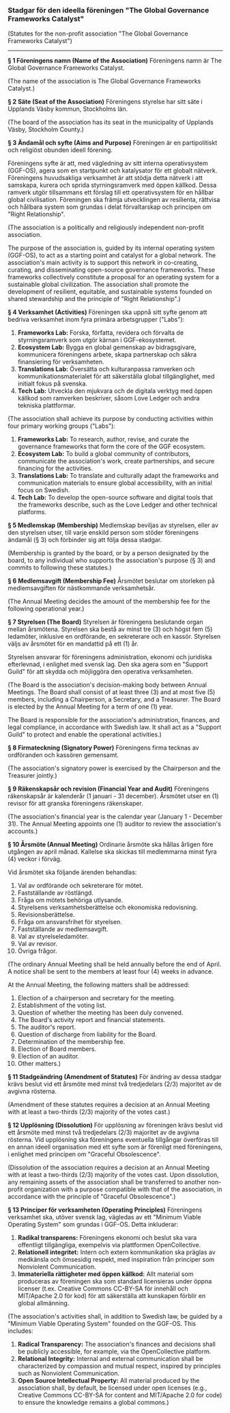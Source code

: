### **Stadgar för den ideella föreningen "The Global Governance Frameworks Catalyst"**

(Statutes for the non-profit association "The Global Governance Frameworks Catalyst")

---

**§ 1 Föreningens namn (Name of the Association)**
Föreningens namn är The Global Governance Frameworks Catalyst.

(The name of the association is The Global Governance Frameworks Catalyst.)

**§ 2 Säte (Seat of the Association)**
Föreningens styrelse har sitt säte i Upplands Väsby kommun, Stockholms län.

(The board of the association has its seat in the municipality of Upplands Väsby, Stockholm County.)

**§ 3 Ändamål och syfte (Aims and Purpose)**
Föreningen är en partipolitiskt och religiöst obunden ideell förening.

Föreningens syfte är att, med vägledning av sitt interna operativsystem (GGF-OS), agera som en startpunkt och katalysator för ett globalt nätverk. Föreningens huvudsakliga verksamhet är att stödja detta nätverk i att samskapa, kurera och sprida styrningsramverk med öppen källkod. Dessa ramverk utgör tillsammans ett förslag till ett operativsystem för en hållbar global civilisation. Föreningen ska främja utvecklingen av resilienta, rättvisa och hållbara system som grundas i delat förvaltarskap och principen om "Right Relationship".

(The association is a politically and religiously independent non-profit association.

The purpose of the association is, guided by its internal operating system (GGF-OS), to act as a starting point and catalyst for a global network. The association's main activity is to support this network in co-creating, curating, and disseminating open-source governance frameworks. These frameworks collectively constitute a proposal for an operating system for a sustainable global civilization. The association shall promote the development of resilient, equitable, and sustainable systems founded on shared stewardship and the principle of "Right Relationship".)

**§ 4 Verksamhet (Activities)**
Föreningen ska uppnå sitt syfte genom att bedriva verksamhet inom fyra primära arbetsgrupper ("Labs"):

1.  **Frameworks Lab:** Forska, författa, revidera och förvalta de styrningsramverk som utgör kärnan i GGF-ekosystemet.
2.  **Ecosystem Lab:** Bygga en global gemenskap av bidragsgivare, kommunicera föreningens arbete, skapa partnerskap och säkra finansiering för verksamheten.
3.  **Translations Lab:** Översätta och kulturanpassa ramverken och kommunikationsmaterialet för att säkerställa global tillgänglighet, med initialt fokus på svenska.
4.  **Tech Lab:** Utveckla den mjukvara och de digitala verktyg med öppen källkod som ramverken beskriver, såsom Love Ledger och andra tekniska plattformar.

(The association shall achieve its purpose by conducting activities within four primary working groups ("Labs"):

1.  **Frameworks Lab:** To research, author, revise, and curate the governance frameworks that form the core of the GGF ecosystem.
2.  **Ecosystem Lab:** To build a global community of contributors, communicate the association's work, create partnerships, and secure financing for the activities.
3.  **Translations Lab:** To translate and culturally adapt the frameworks and communication materials to ensure global accessibility, with an initial focus on Swedish.
4.  **Tech Lab:** To develop the open-source software and digital tools that the frameworks describe, such as the Love Ledger and other technical platforms.

**§ 5 Medlemskap (Membership)**
Medlemskap beviljas av styrelsen, eller av den styrelsen utser, till varje enskild person som stöder föreningens ändamål (§ 3) och förbinder sig att följa dessa stadgar.

(Membership is granted by the board, or by a person designated by the board, to any individual who supports the association's purpose (§ 3) and commits to following these statutes.)

**§ 6 Medlemsavgift (Membership Fee)**
Årsmötet beslutar om storleken på medlemsavgiften för nästkommande verksamhetsår.

(The Annual Meeting decides the amount of the membership fee for the following operational year.)

**§ 7 Styrelsen (The Board)**
Styrelsen är föreningens beslutande organ mellan årsmötena. Styrelsen ska bestå av minst tre (3) och högst fem (5) ledamöter, inklusive en ordförande, en sekreterare och en kassör. Styrelsen väljs av årsmötet för en mandattid på ett (1) år.

Styrelsen ansvarar för föreningens administration, ekonomi och juridiska efterlevnad, i enlighet med svensk lag. Den ska agera som en "Support Guild" för att skydda och möjliggöra den operativa verksamheten.

(The Board is the association's decision-making body between Annual Meetings. The Board shall consist of at least three (3) and at most five (5) members, including a Chairperson, a Secretary, and a Treasurer. The Board is elected by the Annual Meeting for a term of one (1) year.

The Board is responsible for the association's administration, finances, and legal compliance, in accordance with Swedish law. It shall act as a "Support Guild" to protect and enable the operational activities.)

**§ 8 Firmateckning (Signatory Power)**
Föreningens firma tecknas av ordföranden och kassören gemensamt.

(The association's signatory power is exercised by the Chairperson and the Treasurer jointly.)

**§ 9 Räkenskapsår och revision (Financial Year and Audit)**
Föreningens räkenskapsår är kalenderår (1 januari - 31 december). Årsmötet utser en (1) revisor för att granska föreningens räkenskaper.

(The association's financial year is the calendar year (January 1 - December 31). The Annual Meeting appoints one (1) auditor to review the association's accounts.)

**§ 10 Årsmöte (Annual Meeting)**
Ordinarie årsmöte ska hållas årligen före utgången av april månad. Kallelse ska skickas till medlemmarna minst fyra (4) veckor i förväg.

Vid årsmötet ska följande ärenden behandlas:
1. Val av ordförande och sekreterare för mötet.
2. Fastställande av röstlängd.
3. Fråga om mötets behöriga utlysande.
4. Styrelsens verksamhetsberättelse och ekonomiska redovisning.
5. Revisionsberättelse.
6. Fråga om ansvarsfrihet för styrelsen.
7. Fastställande av medlemsavgift.
8. Val av styrelseledamöter.
9. Val av revisor.
10. Övriga frågor.

(The ordinary Annual Meeting shall be held annually before the end of April. A notice shall be sent to the members at least four (4) weeks in advance.

At the Annual Meeting, the following matters shall be addressed:
1. Election of a chairperson and secretary for the meeting.
2. Establishment of the voting list.
3. Question of whether the meeting has been duly convened.
4. The Board's activity report and financial statements.
5. The auditor's report.
6. Question of discharge from liability for the Board.
7. Determination of the membership fee.
8. Election of Board members.
9. Election of an auditor.
10. Other matters.)

**§ 11 Stadgeändring (Amendment of Statutes)**
För ändring av dessa stadgar krävs beslut vid ett årsmöte med minst två tredjedelars (2/3) majoritet av de avgivna rösterna.

(Amendment of these statutes requires a decision at an Annual Meeting with at least a two-thirds (2/3) majority of the votes cast.)

**§ 12 Upplösning (Dissolution)**
För upplösning av föreningen krävs beslut vid ett årsmöte med minst två tredjedelars (2/3) majoritet av de avgivna rösterna. Vid upplösning ska föreningens eventuella tillgångar överföras till en annan ideell organisation med ett syfte som är förenligt med föreningens, i enlighet med principen om "Graceful Obsolescence".

(Dissolution of the association requires a decision at an Annual Meeting with at least a two-thirds (2/3) majority of the votes cast. Upon dissolution, any remaining assets of the association shall be transferred to another non-profit organization with a purpose compatible with that of the association, in accordance with the principle of "Graceful Obsolescence".)

**§ 13 Principer för verksamheten (Operating Principles)**
Föreningens verksamhet ska, utöver svensk lag, vägledas av ett "Minimum Viable Operating System" som grundas i GGF-OS. Detta inkluderar:
1.  **Radikal transparens:** Föreningens ekonomi och beslut ska vara offentligt tillgängliga, exempelvis via plattformen OpenCollective.
2.  **Relationell integritet:** Intern och extern kommunikation ska präglas av medkänsla och ömsesidig respekt, med inspiration från principer som Nonviolent Communication.
3.  **Immateriella rättigheter med öppen källkod:** Allt material som produceras av föreningen ska som standard licensieras under öppna licenser (t.ex. Creative Commons CC-BY-SA för innehåll och MIT/Apache 2.0 för kod) för att säkerställa att kunskapen förblir en global allmänning.

(The association's activities shall, in addition to Swedish law, be guided by a "Minimum Viable Operating System" founded on the GGF-OS. This includes:
1.  **Radical Transparency:** The association's finances and decisions shall be publicly accessible, for example, via the OpenCollective platform.
2.  **Relational Integrity:** Internal and external communication shall be characterized by compassion and mutual respect, inspired by principles such as Nonviolent Communication.
3.  **Open Source Intellectual Property:** All material produced by the association shall, by default, be licensed under open licenses (e.g., Creative Commons CC-BY-SA for content and MIT/Apache 2.0 for code) to ensure the knowledge remains a global commons.)
